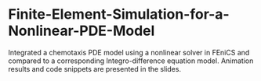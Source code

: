 # Finite-Element-Simulation-for-a-Nonlinear-PDE-Model
Integrated a chemotaxis PDE model using a nonlinear solver in FEniCS and compared to a corresponding Integro-difference equation model.  Animation results and code snippets are presented in the slides. 
